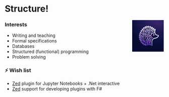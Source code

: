 # Structure!

<img src="./logo_smaller.png" width="100" height="100" align="right" alt="structured-sharpie">

### Interests
- Writing and teaching
- Formal specifications
- Databases
- Structured (functional) programming
- Problem solving

### ⚡ Wish list
- [Zed][zed] plugin for Jupyter Notebooks + .Net interactive
- [Zed][zed] support for developing plugins with F#

[zed]: https://github.com/zed-industries/zed
